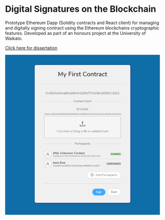 # Digital Signatures on the Blockchain

Prototype Ethereum Dapp (Solidity contracts and React client) for managing and digitally signing contract 
using the Ethereum blockchains cryptographic features. Developed as part of an honours project at the 
University of Waikato.

[Click here for dissertation](resources/Dissertation.pdf)

![Contract View](resources/contract_view.png)
